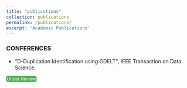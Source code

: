 ```yaml
---
title: "publications"
collection: publications
permalink: /publications/
excerpt: 'Academic Publications'
---
```

### CONFERENCES <br>

* “D-Duplication Identification using GDELT", IEEE Transaction on Data Science.
<a href="https://example.com/your-paper.pdf" style="display: inline-block; padding: 1px 2px; background-color: #4CAF50; color: white; text-align: center; text-decoration: none; border-radius: 5px; font-size: 12px;">
Under Review
</a>
